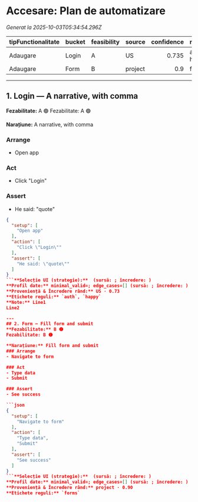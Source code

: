 # Accesare: Plan de automatizare

_Generat la 2025-10-03T05:34:54.296Z_

| tipFunctionalitate | bucket | feasibility | source | confidence | rule_tags |
|---|---|---|---|---:|---|
| Adaugare | Login | A | US | 0.735 | auth, happy |
| Adaugare | Form | B | project | 0.9 | forms |

---
## 1. Login — A narrative, with comma
**Fezabilitate:** A 🟢
Fezabilitate: A 🟢

**Narațiune:** A narrative, with comma
### Arrange
- Open app

### Act
- Click "Login"

### Assert
- He said: "quote"

```json
{
  "setup": [
    "Open app"
  ],
  "action": [
    "Click \"Login\""
  ],
  "assert": [
    "He said: \"quote\""
  ]
}
```**Selecție UI (strategie):**  (sursă: ; încredere: )
**Profil date:** minimal_valid=; edge_cases=[] (sursă: ; încredere: )
**Proveniență & Încredere rând:** US · 0.73
**Etichete reguli:** `auth`, `happy`
**Note:** Line1
Line2

---
## 2. Form — Fill form and submit
**Fezabilitate:** B 🟡
Fezabilitate: B 🟡

**Narațiune:** Fill form and submit
### Arrange
- Navigate to form

### Act
- Type data
- Submit

### Assert
- See success

```json
{
  "setup": [
    "Navigate to form"
  ],
  "action": [
    "Type data",
    "Submit"
  ],
  "assert": [
    "See success"
  ]
}
```**Selecție UI (strategie):**  (sursă: ; încredere: )
**Profil date:** minimal_valid=; edge_cases=[] (sursă: ; încredere: )
**Proveniență & Încredere rând:** project · 0.90
**Etichete reguli:** `forms`

